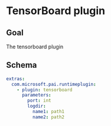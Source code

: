 # TensorBoard plugin

## Goal
The tensorboard plugin 

## Schema
```yaml
extras:
  com.microsoft.pai.runtimeplugin:
    - plugin: tensorboard
      parameters:
        port: int
        logdir:
          name1: path1
          name2: path2
```